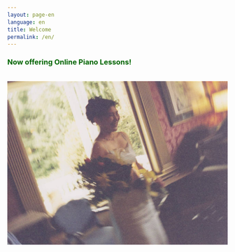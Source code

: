 ```yaml
---
layout: page-en
language: en
title: Welcome
permalink: /en/
---
```


<h3 style="color:DarkGreen;">
  <div id="typedtext">Now offering Online Piano Lessons!</div>
  <script type="text/javascript">
    window.onload = function() { typewriter("<small>&nbsp;&nbsp;&nbsp;Please contact for the details."); }
  </script>
</h3>
<br>
<img src="/img/Nagisa-recital-with-piano.jpg" alt="">
